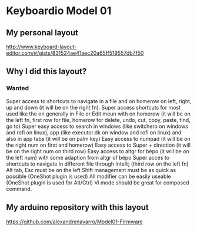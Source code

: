 # Keyboardio Model 01

## My personal layout
http://www.keyboard-layout-editor.com/#/gists/831524ae41aec20a65ff519557db7f50

## Why I did this layout?

### Wanted
Super access to shortcuts to navigate in a file and on homerow on left, right, up and down (it will be on the right fn).
Super access shortcuts for most used like the on generally in File or Edit meun with on homerow (it will be on the left fn, first row for file, homerow for delete, undo, cut, copy, paste, find, go to)
Super easy access to search in windows (like switchero on windows and rofi on linux), app (like executor.dk on window and rofi on linux) and also in app tabs (it will be on palm key)
Easy access to numpad (it will be on the right num on first and homerow)
Easy access to Super + direction (it will be on the right num on third row)
Easy access to altgr for bépo (it will be on the left num) with some adaption from altgr of bépo
Super acces to shortcuts to navigate in different file through Intellij (third row on the left fn)
Alt tab, Esc must be on the left
Shift management must be as quick as possible (OneShot plugin is used)
All modifier can be easily useable (OneShot plugin is used for Alt/Ctrl)
Vi mode should be great for composed command.

## My arduino repository with this layout
https://github.com/alexandrenavarro/Model01-Firmware



